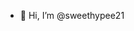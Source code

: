 - 👋 Hi, I’m @sweethypee21

<!---
sweethypee21/sweethypee21 is a ✨ special ✨ repository because its `README.md` (this file) appears on your GitHub profile.
You can click the Preview link to take a look at your changes.
--->
